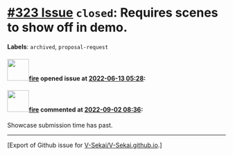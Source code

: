 # [\#323 Issue](https://github.com/V-Sekai/V-Sekai.github.io/issues/323) `closed`: Requires scenes to show off in demo.
**Labels**: `archived`, `proposal-request`


#### <img src="https://avatars.githubusercontent.com/u/32321?u=c2e06a3d2b49a467aa907e54aa259516440267cc&v=4" width="50">[fire](https://github.com/fire) opened issue at [2022-06-13 05:28](https://github.com/V-Sekai/V-Sekai.github.io/issues/323):



#### <img src="https://avatars.githubusercontent.com/u/32321?u=c2e06a3d2b49a467aa907e54aa259516440267cc&v=4" width="50">[fire](https://github.com/fire) commented at [2022-09-02 08:36](https://github.com/V-Sekai/V-Sekai.github.io/issues/323#issuecomment-1235229242):

Showcase submission time has past.


-------------------------------------------------------------------------------



[Export of Github issue for [V-Sekai/V-Sekai.github.io](https://github.com/V-Sekai/V-Sekai.github.io).]
